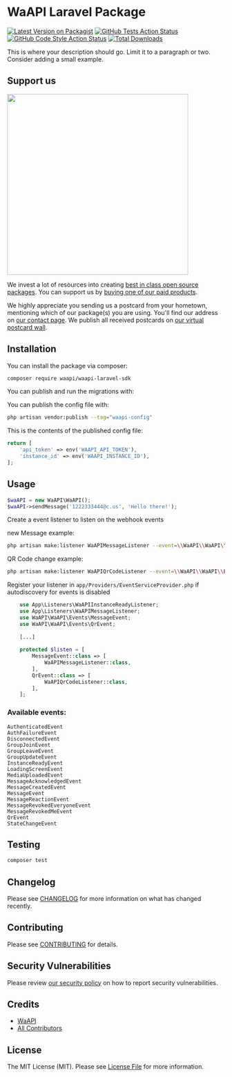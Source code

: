 # WaAPI Laravel Package

[![Latest Version on Packagist](https://img.shields.io/packagist/v/waapi/waapi-laravel-sdk.svg?style=flat-square)](https://packagist.org/packages/waapi/waapi-laravel-sdk)
[![GitHub Tests Action Status](https://img.shields.io/github/actions/workflow/status/waapi/waapi-laravel-sdk/run-tests.yml?branch=main&label=tests&style=flat-square)](https://github.com/waapi/waapi-laravel-sdk/actions?query=workflow%3Arun-tests+branch%3Amain)
[![GitHub Code Style Action Status](https://img.shields.io/github/actions/workflow/status/waapi/waapi-laravel-sdk/fix-php-code-style-issues.yml?branch=main&label=code%20style&style=flat-square)](https://github.com/waapi/waapi-laravel-sdk/actions?query=workflow%3A"Fix+PHP+code+style+issues"+branch%3Amain)
[![Total Downloads](https://img.shields.io/packagist/dt/waapi/waapi-laravel-sdk.svg?style=flat-square)](https://packagist.org/packages/waapi/waapi-laravel-sdk)

This is where your description should go. Limit it to a paragraph or two. Consider adding a small example.

## Support us

[<img src="https://github-ads.s3.eu-central-1.amazonaws.com/waapi-laravel-sdk.jpg?t=1" width="419px" />](https://spatie.be/github-ad-click/waapi-laravel-sdk)

We invest a lot of resources into creating [best in class open source packages](https://spatie.be/open-source). You can
support us by [buying one of our paid products](https://spatie.be/open-source/support-us).

We highly appreciate you sending us a postcard from your hometown, mentioning which of our package(s) you are using.
You'll find our address on [our contact page](https://spatie.be/about-us). We publish all received postcards
on [our virtual postcard wall](https://spatie.be/open-source/postcards).

## Installation

You can install the package via composer:

```bash
composer require waapi/waapi-laravel-sdk
```

You can publish and run the migrations with:


You can publish the config file with:

```bash
php artisan vendor:publish --tag="waapi-config"
```

This is the contents of the published config file:

```php
return [
    'api_token' => env('WAAPI_API_TOKEN'),
    'instance_id' => env('WAAPI_INSTANCE_ID'),
];
```

## Usage

```php
$waAPI = new WaAPI\WaAPI();
$waAPI->sendMessage('1222333444@c.us', 'Hello there!');
```

Create a event listener to listen on the webhook events

new Message example:

```bash
php artisan make:listener WaAPIMessageListener --event=\\WaAPI\\WaAPI\\Events\\MessageEvent
```

QR Code change example:

```bash
php artisan make:listener WaAPIQrCodeListener --event=\\WaAPI\\WaAPI\\Events\\QrEvent
```

Register your listener in `app/Providers/EventServiceProvider.php` if autodiscovery for events is disabled

```php
    use App\Listeners\WaAPIInstanceReadyListener;
    use App\Listeners\WaAPIMessageListener;
    use WaAPI\WaAPI\Events\MessageEvent;
    use WaAPI\WaAPI\Events\QrEvent;
        
    [...]
        
    protected $listen = [
        MessageEvent::class => [
            WaAPIMessageListener::class,
        ],
        QrEvent::class => [
            WaAPIQrCodeListener::class,
        ],
    ];
```

### Available events:

```
AuthenticatedEvent
AuthFailureEvent
DisconnectedEvent
GroupJoinEvent
GroupLeaveEvent
GroupUpdateEvent
InstanceReadyEvent
LoadingScreenEvent
MediaUploadedEvent
MessageAcknowledgedEvent
MessageCreatedEvent
MessageEvent
MessageReactionEvent
MessageRevokedEveryoneEvent
MessageRevokedMeEvent
QrEvent
StateChangeEvent
```

## Testing

```bash
composer test
```

## Changelog

Please see [CHANGELOG](CHANGELOG.md) for more information on what has changed recently.

## Contributing

Please see [CONTRIBUTING](CONTRIBUTING.md) for details.

## Security Vulnerabilities

Please review [our security policy](../../security/policy) on how to report security vulnerabilities.

## Credits

- [WaAPI](https://github.com/WaAPIapp)
- [All Contributors](../../contributors)

## License

The MIT License (MIT). Please see [License File](LICENSE.md) for more information.
